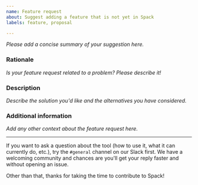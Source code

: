 ```yaml
---
name: Feature request 
about: Suggest adding a feature that is not yet in Spack  
labels: feature, proposal

---
```


*Please add a concise summary of your suggestion here.*

### Rationale

*Is your feature request related to a problem? Please describe it!*

### Description

*Describe the solution you'd like and the alternatives you have considered.*


### Additional information
*Add any other context about the feature request here.*


-----


If you want to ask a question about the tool (how to use it, what it can currently do, etc.), try the `#general` channel on our Slack first. We have a welcoming community and chances are you'll get your reply faster and without opening an issue.

Other than that, thanks for taking the time to contribute to Spack!